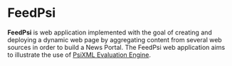 # FeedPsi
**FeedPsi** is web application implemented with the goal of creating and deploying a dynamic web page by aggregating content 
from several web sources in order to build a News Portal. The FeedPsi web application aims to illustrate the use 
of [PsiXML Evaluation Engine](http://hilas.ii.uam.es).
